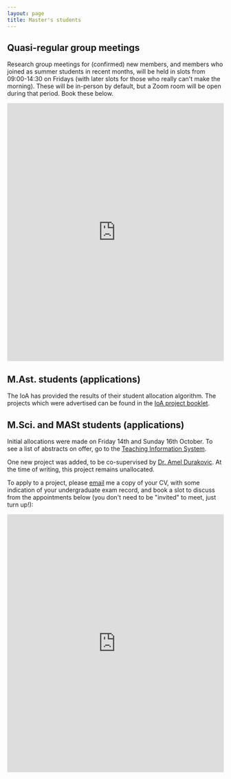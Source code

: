 ```yaml
---
layout: page 
title: Master's students 
---
```

<body class="sph5">
<h2>
Quasi-regular group meetings
</h2>
<p>
Research group meetings for (confirmed) new members, and members who joined as summer students in recent months, will be held in slots from 09:00-14:30 on Fridays (with later slots for those who really can't make the morning). These will be in-person by default, but a Zoom room will be open during that period. Book these below.
</p>
<!-- Google Calendar Appointment Scheduling begin -->
<iframe src="https://calendar.google.com/calendar/appointments/schedules/AcZssZ2rlftiTVc1FW6DX2GVlOX6juU4pkSp6oYZNp8W3XTBYqd069Wd8thI1uqId_Wufc5qAHf2JOrf?gv=true" style="border: 0" width="100%" height="600" frameborder="0"></iframe>
<!-- end Google Calendar Appointment Scheduling -->
<h2>
M.Ast. students (applications)
</h2>
<p>
The IoA has provided the results of their student allocation algorithm. The projects which were advertised can be found in the <a href="https://www.astro.phy.cam.ac.uk/">IoA project booklet</a>.
</p>
<h2>
M.Sci. and MASt students (applications)
</h2>
<p>
Initial allocations were made on Friday 14th and Sunday 16th October. To see a list of abstracts on offer, go to the <a href="https://www-teach.phy.cam.ac.uk/students/courses/projects/100">Teaching Information System</a>.
</p>
<p>
One new project was added, to be co-supervised by <a href="https://www.fzu.cz/en/people/amel-durakovic-phd">Dr. Amel Durakovic</a>. At the time of writing, this project remains unallocated.
</p>
<p>
To apply to a project, please <a href="mailto:wb263@cam.ac.uk">email</a> me a copy of your CV, with some indication of your undergraduate exam record, and book a slot to discuss from the appointments below (you don't need to be "invited" to meet, just turn up!):
</p>
<!-- Google Calendar Appointment Scheduling begin -->
<iframe src="https://calendar.google.com/calendar/appointments/schedules/AcZssZ1obNPpHtbCcAf54KFNqb2GrAent8NdPDVkIlsz90WBvds-_D3W0_XtBCCDQDZ7Hj_-aYp-5UjF?gv=true" style="border: 0" width="100%" height="600" frameborder="0"></iframe>
<!-- end Google Calendar Appointment Scheduling -->
</body>
